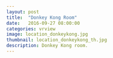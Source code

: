 ```yaml
---
layout: post
title:  "Donkey Kong Room"
date:   2016-09-27 08:00:00
categories: vrview
image: location_donkeykong.jpg
thumbnail: location_donkeykong_th.jpg
description: Donkey Kong room.
---
```

